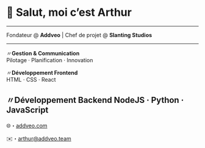 # 👋 Salut, moi c’est **Arthur**

---

Fondateur @ **Addveo** | Chef de projet @ **Slanting Studios**

---

〃**Gestion & Communication**  
 Pilotage · Planification · Innovation  

〃**Développement Frontend**  
HTML · CSS · React 

〃**Développement Backend** 
NodeJS · Python · JavaScript   
---

🌐・[addveo.com](https://addveo.com) 

✉️・arthur@addveo.team
